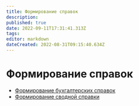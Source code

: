 ```yaml
---
title: Формирование справок
description: 
published: true
date: 2022-09-11T17:31:41.313Z
tags: 
editor: markdown
dateCreated: 2022-08-31T09:15:40.634Z
---
```

# Формирование справок


* [Формирование бухгалтерских справок](bukhgalterskie-spravki.md)
* [Формирование сводной справки](svodnaya-spravka.md)
